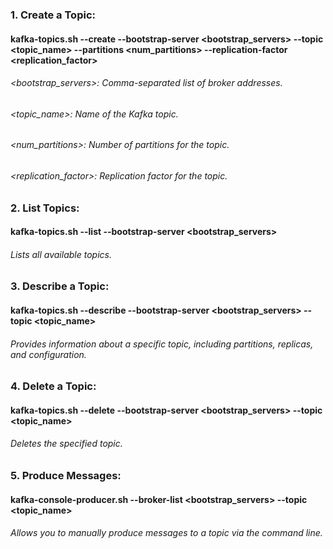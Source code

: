 ### 1. Create a Topic:
#### kafka-topics.sh --create --bootstrap-server <bootstrap_servers> --topic <topic_name> --partitions <num_partitions> --replication-factor <replication_factor>
###### <bootstrap_servers>: Comma-separated list of broker addresses.
###### <topic_name>: Name of the Kafka topic.
###### <num_partitions>: Number of partitions for the topic.
###### <replication_factor>: Replication factor for the topic.

### 2. List Topics:
#### kafka-topics.sh --list --bootstrap-server <bootstrap_servers>
###### Lists all available topics.

### 3. Describe a Topic:
#### kafka-topics.sh --describe --bootstrap-server <bootstrap_servers> --topic <topic_name>
###### Provides information about a specific topic, including partitions, replicas, and configuration.

### 4. Delete a Topic:
#### kafka-topics.sh --delete --bootstrap-server <bootstrap_servers> --topic <topic_name>
###### Deletes the specified topic.

### 5. Produce Messages:
#### kafka-console-producer.sh --broker-list <bootstrap_servers> --topic <topic_name>
###### Allows you to manually produce messages to a topic via the command line.

